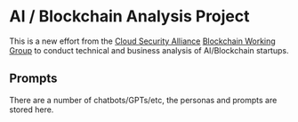 # AI / Blockchain Analysis Project

This is a new effort from the [Cloud Security Alliance](https://cloudsecurityalliance.org/) 
[Blockchain Working Group](https://cloudsecurityalliance.org/research/working-groups/blockchain) to conduct technical and business analysis of AI/Blockchain startups.

## Prompts

There are a number of chatbots/GPTs/etc, the personas and prompts are stored here.

